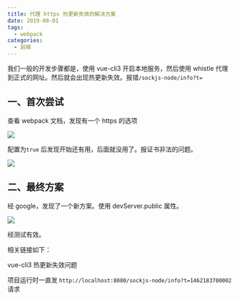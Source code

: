 ```yaml
---
title: 代理 https 热更新失效的解决方案
date: 2019-08-01
tags:
  - webpack
categories:
  - 前端
---
```


我们一般的开发步骤都是，使用 vue-cli3 开启本地服务，然后使用 whistle 代理到正式的网址。然后就会出现热更新失效。报错`/sockjs-node/info?t=`

## 一、首次尝试

查看 webpack 文档，发现有一个 https 的选项

![](https://tcs.teambition.net/storage/31206b8e14ae589296d24f0e050d247cfd97?Signature=eyJhbGciOiJIUzI1NiIsInR5cCI6IkpXVCJ9.eyJBcHBJRCI6IjU5Mzc3MGZmODM5NjMyMDAyZTAzNThmMSIsIl9hcHBJZCI6IjU5Mzc3MGZmODM5NjMyMDAyZTAzNThmMSIsIl9vcmdhbml6YXRpb25JZCI6IiIsImV4cCI6MTYxOTk3ODM2NCwiaWF0IjoxNjE5MzczNTY0LCJyZXNvdXJjZSI6Ii9zdG9yYWdlLzMxMjA2YjhlMTRhZTU4OTI5NmQyNGYwZTA1MGQyNDdjZmQ5NyJ9.6WZyL8iNbKdhgJKOilzXWe45OSjJMgeo5HzSvqRo8GQ)

配置为`true` 后发现开始还有用，后面就没用了。报证书非法的问题。

![](https://tcs.teambition.net/storage/31202190c5f6ba7ce4b43e6c23e2041119b7?Signature=eyJhbGciOiJIUzI1NiIsInR5cCI6IkpXVCJ9.eyJBcHBJRCI6IjU5Mzc3MGZmODM5NjMyMDAyZTAzNThmMSIsIl9hcHBJZCI6IjU5Mzc3MGZmODM5NjMyMDAyZTAzNThmMSIsIl9vcmdhbml6YXRpb25JZCI6IiIsImV4cCI6MTYxOTk3ODM2NCwiaWF0IjoxNjE5MzczNTY0LCJyZXNvdXJjZSI6Ii9zdG9yYWdlLzMxMjAyMTkwYzVmNmJhN2NlNGI0M2U2YzIzZTIwNDExMTliNyJ9.D2_thgsYKTRGmLAQb8LRmLPU4fXGF9UFUOB4kqoXC_s)

## 二、最终方案

经 google，发现了一个新方案。使用 devServer.public 属性。

![](https://tcs.teambition.net/storage/3120f8aea1452e5fe1a2546c7e59f050a789?Signature=eyJhbGciOiJIUzI1NiIsInR5cCI6IkpXVCJ9.eyJBcHBJRCI6IjU5Mzc3MGZmODM5NjMyMDAyZTAzNThmMSIsIl9hcHBJZCI6IjU5Mzc3MGZmODM5NjMyMDAyZTAzNThmMSIsIl9vcmdhbml6YXRpb25JZCI6IiIsImV4cCI6MTYxOTk3ODM2NCwiaWF0IjoxNjE5MzczNTY0LCJyZXNvdXJjZSI6Ii9zdG9yYWdlLzMxMjBmOGFlYTE0NTJlNWZlMWEyNTQ2YzdlNTlmMDUwYTc4OSJ9.OqrWce56HbRvNYUXPSfO0K30n9GjOHBC_6iMI--60BM)

经测试有效。

相关链接如下：

vue-cli3 热更新失效问题

项目运行时一直发 `http://localhost:8080/sockjs-node/info?t=1462183700002` 请求

